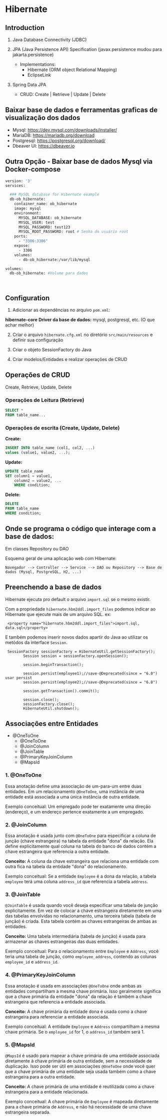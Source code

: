# Hibernate

## Introduction

1. Java Database Connectivity (JDBC)

2. JPA (Java Persistence API) Specification (javax.persistence mudou para jakarta.persistence)
    - Implementations:
        - Hibernate (ORM object Relational Mapping)
        - EclipseLink

3. Spring Data JPA
    - CRUD: Create | Retrieve | Update | Delete

## Baixar base de dados e ferramentas graficas de visualização dos dados

- Mysql: https://dev.mysql.com/downloads/installer/
- MariaDB: https://mariadb.org/download
- Postgresql: https://postgresql.org/download/
- Dbeaver UI: https://dbeaver.io

## Outra Opção - Baixar base de dados Mysql via Docker-compose

```dockerfile
version: '3'
services:

  ### MySQL database for Hibernate example
  db-ob_hibernate:
    container_name: ob_hibernate
    image: mysql
    environment:
      MYSQL_DATABASE: ob_hibernate
      MYSQL_USER: test
      MYSQL_PASSWORD: test123
      MYSQL_ROOT_PASSWORD: root # Senha do usuário root
    ports:
      - "3306:3306"
    expose:
      - 3306
    volumes:
      - db-ob_hibernate:/var/lib/mysql

volumes:
  db-ob_hibernate: #Volume para dados

     
```

## Configuration

1. Adicionar as dependências no arquivo `pom.xml`:

**hibernate-core**
**Driver da base de dados:** mysql, postgresql, etc. (O que achar melhor)

2. Criar o arquivo `hibernate.cfg.xml` no diretório `src/main/resources` e definir sua configuração

3. Criar o objeto SessionFactory do Java

4. Criar modelos/Entidades e realizar operações de CRUD

## Operações de CRUD

Create, Retrieve, Update, Delete

### Operações de Leitura (Retrieve)

```sql
SELECT *
FROM table_name...
```

### Operações de escrita (Create, Update, Delete)

**Create:**

```sql
INSERT INTO table_name (col1, col2, ...)
values (value1, value2, ...);
```

**Update:**

```sql
UPDATE table_name
SET column1 = value1,
    column2 = value2, ...
    WHERE condition;
```

**Delete:**

```sql
DELETE
FROM table_name
WHERE condition;
```

## Onde se programa o código que interage com a base de dados:

Em classes Repository ou DAO

Esquema geral de uma aplicação web com Hibernate:

``` 
Navegador --> Controller --> Service --> DAO ou Repository --> Base de dados (Mysql, PostgreSQL, H2, ...)
```

## Preenchendo a base de dados

Hibernate ejecuta pro default o arquivo `import.sql` se o mesmo existir.

Com a propriedade `hibernate.hbm2ddl.import_files` podemos indicar ao Hibernate que ejecute mais de um
arquivo SQL.
ex:

```
 <property name="hibernate.hbm2ddl.import_files">import.sql, data.sql</property> 
```

E também podemos inserir novos dados apartir do Java ao utilizar os metódos da interface `Session`.

```
 SessionFactory sessionFactory = HibernateUtil.getSessionFactory();
        Session session = sessionFactory.openSession();

        session.beginTransaction();

        session.persist(employee1);//save-@Deprecated(since = "6.0") usar persist
        session.persist(employee2);//save-@Deprecated(since = "6.0")

        session.getTransaction().commit();

        session.close();
        sessionFactory.close();
        HibernateUtil.shutdown();
```

## Associações entre Entidades

* @OneToOne
    * @OneToOne
    * @JoinColumn
    * @JoinTable
    * @PrimaryKeyJoinColumn
    * @MapsId


### 1. **@OneToOne**

Essa anotação define uma associação de um-para-um entre duas entidades. Em um relacionamento `@OneToOne`, uma instância
de uma entidade está associada a uma única instância de outra entidade.

Exemplo conceitual: Um empregado pode ter exatamente uma direção (endereço), e um endereço pertence exatamente a um
empregado.

### 2. **@JoinColumn**

Essa anotação é usada junto com `@OneToOne` para especificar a coluna de junção (chave estrangeira) na tabela da
entidade "dona" da relação. Ela define explicitamente qual coluna na tabela do banco de dados contém a chave estrangeira
que referencia a outra entidade.

**Conceito:** A coluna da chave estrangeira que relaciona uma entidade com outra fica na tabela da entidade "dona" do
relacionamento.

Exemplo conceitual: Se a entidade `Employee` é a dona da relação, a tabela `employee` terá uma coluna `address_id` que
referencia a tabela `address`.

### 3. **@JoinTable**

`@JoinTable` é usada quando você deseja especificar uma tabela de junção explicitamente. Em vez de colocar a chave
estrangeira diretamente em uma das tabelas envolvidas no relacionamento, uma terceira tabela (tabela de junção) é
criada. Esta tabela contém as chaves estrangeiras de ambas as entidades.

**Conceito:** Uma tabela intermediária (tabela de junção) é usada para armazenar as chaves estrangeiras das duas
entidades.

Exemplo conceitual: Para o relacionamento entre `Employee` e `Address`, você teria uma tabela de junção,
como `employee_address`, contendo as colunas `employee_id` e `address_id`.

### 4. **@PrimaryKeyJoinColumn**

Essa anotação é usada em associações `@OneToOne` onde ambas as entidades compartilham a mesma chave primária. Isso
geralmente significa que a chave primária da entidade "dona" da relação é também a chave estrangeira que referencia a
entidade associada.

**Conceito:** A chave primária da entidade dona é usada como a chave estrangeira para referenciar a entidade associada.

Exemplo conceitual: A entidade `Employee` e `Address` compartilham a mesma chave primária. Se o `employee_id` for 1,
o `address_id` também será 1.

### 5. **@MapsId**

`@MapsId` é usado para mapear a chave primária de uma entidade associada diretamente à chave primária de outra entidade,
sem a necessidade de duplicação. Isso pode ser útil em associações `@OneToOne` onde você quer que a chave primária de
uma entidade seja usada também como a chave estrangeira para a outra entidade.

**Conceito:** A chave primária de uma entidade é reutilizada como a chave estrangeira para a entidade relacionada.

Exemplo conceitual: A chave primária de `Employee` é mapeada diretamente para a chave primária de `Address`, e não há
necessidade de uma chave estrangeira separada.

